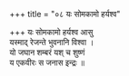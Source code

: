 +++
title = "०८ यः सोमकामो हर्यश्व"

+++
यः सोमकामो हर्यश्व आसु  
यस्माद् रेजन्ते भुवनानि विश्वा ।  
यो जघान शम्बरं यश् च शुष्णं  
य एकवीरः स जनास इन्द्रः ॥